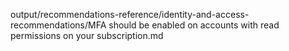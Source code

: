 output/recommendations-reference/identity-and-access-recommendations/MFA should be enabled on accounts with read permissions on your subscription.md